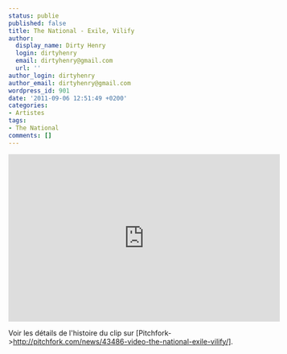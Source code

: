 ```yaml
---
status: publie
published: false
title: The National - Exile, Vilify
author:
  display_name: Dirty Henry
  login: dirtyhenry
  email: dirtyhenry@gmail.com
  url: ''
author_login: dirtyhenry
author_email: dirtyhenry@gmail.com
wordpress_id: 901
date: '2011-09-06 12:51:49 +0200'
categories:
- Artistes
tags:
- The National
comments: []
---
```

<iframe width="540" height="333" src="http://www.youtube.com/embed/M4X6q7rKGd0" frameborder="0" allowfullscreen></iframe>

Voir les détails de l'histoire du clip sur [Pitchfork->http://pitchfork.com/news/43486-video-the-national-exile-vilify/].
